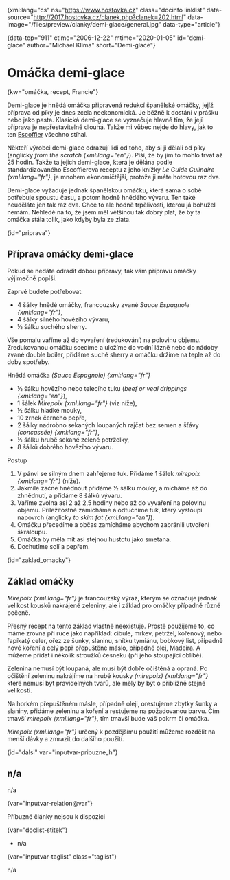 
{xml:lang="cs" ns="https://www.hostovka.cz" class="docinfo linklist" data-source="http://2017.hostovka.cz/clanek.php?clanek=202.html" data-image="/files/preview/clanky/demi-glace/general.jpg" data-type="article"}

{data-top="911" ctime="2006-12-22" mtime="2020-01-05" id="demi-glace" author="Michael Klíma" short="Demi-glace"}

# Omáčka demi-glace

<!-- generated attribute kw by user_updatekw.sh on 2020-07-05, do not edit -->

{kw="omáčka, recept, Francie"}

Demi-glace je hnědá omáčka připravená redukcí španělské omáčky, jejíž příprava od píky je dnes zcela neekonomická. Je běžně k dostání v prášku nebo jako pasta. Klasická demi-glace se vyznačuje hlavně tím, že její příprava je nepřestavitelně dlouhá. Takže mi vůbec nejde do hlavy, jak to ten [Escoffier][1] všechno stíhal.

Někteří výrobci demi-glace odrazují lidi od toho, aby si ji dělali od píky (anglicky _from the scratch {xml:lang="en"}_). Píší, že by jim to mohlo trvat až 25 hodin. Takže ta jejich demi-glace, která je dělána podle standardizovaného Escoffierova receptu z jeho knížky _Le Guide Culinaire {xml:lang="fr"}_, je mnohem ekonomičtější, protože ji máte hotovou raz dva.

Demi-glace vyžaduje jednak španělskou omáčku, která sama o sobě potřebuje spoustu času, a potom hodně hnědého vývaru. Ten také neuděláte jen tak raz dva. Chce to ale hodně trpělivosti, kterou já bohužel nemám. Nehledě na to, že jsem měl většinou tak dobrý plat, že by ta omáčka stála tolik, jako kdyby byla ze zlata.

{id="priprava"}

## Příprava omáčky demi-glace

Pokud se nedáte odradit dobou přípravy, tak vám přípravu omáčky výjimečně popíši.

Zaprvé budete potřebovat:

  * 4 šálky hnědé omáčky, francouzsky zvané _Sauce Espagnole {xml:lang="fr"}_,
  * 4 šálky silného hovězího vývaru,
  * ½ šálku suchého sherry.

Vše pomalu vaříme až do vyvaření (redukování) na polovinu objemu. Zredukovanou omáčku scedíme a uložíme do vodní lázně nebo do nádoby zvané double boiler, přidáme suché sherry a omáčku držíme na teple až do doby spotřeby.

Hnědá omáčka _(Sauce Espagnole) {xml:lang="fr"}_

  * ½ šálku hovězího nebo telecího tuku (_beef or veal drippings {xml:lang="en"}_),
  * 1 šálek _Mirepoix {xml:lang="fr"}_ (viz níže),
  * ½ šálku hladké mouky,
  * 10 zrnek černého pepře,
  * 2 šálky nadrobno sekaných loupaných rajčat bez semen a šťávy _(concassée) {xml:lang="fr"}_,
  * ½ šálku hrubě sekané zelené petrželky,
  * 8 šálků dobrého hovězího vývaru.

Postup

  1. V pánvi se silným dnem zahřejeme tuk. Přidáme 1 šálek _mirepoix {xml:lang="fr"}_ (níže).
  2. Jakmile začne hnědnout přidáme ½ šálku mouky, a mícháme až do zhnědnutí, a přidáme 8 šálků vývaru.
  3. Vaříme zvolna asi 2 až 2,5 hodiny nebo až do vyvaření na polovinu objemu. Příležitostně zamícháme a odtučníme tuk, který vystoupí napovrch (anglicky _to skim fat {xml:lang="en"}_).
  4. Omáčku přecedíme a občas zamícháme abychom zabránili utvoření škraloupu.
  5. Omáčka by měla mít asi stejnou hustotu jako smetana.
  6. Dochutíme solí a pepřem.

{id="zaklad_omacky"}

## Základ omáčky

_Mirepoix {xml:lang="fr"}_ je francouzský výraz, kterým se označuje jednak velikost kousků nakrájené zeleniny, ale i základ pro omáčky případně různé pečeně.

Přesný recept na tento základ vlastně neexistuje. Prostě použijeme to, co máme zrovna při ruce jako například: cibule, mrkev, petržel, kořenový, nebo řapíkatý celer, ořez ze šunky, slaninu, snítku tymiánu, bobkový list, případně nové koření a celý pepř přepuštěné máslo, případně olej, Madeira. A můžeme přidat i několik stroužků česneku (při jeho stoupající oblibě).

Zelenina nemusí být loupaná, ale musí být dobře očištěná a opraná. Po očištění zeleninu nakrájíme na hrubé kousky _(mirepoix) {xml:lang="fr"}_ které nemusí být pravidelných tvarů, ale měly by být o přibližně stejné velikosti.

Na horkém přepuštěném másle, případně oleji, orestujeme zbytky šunky a slaniny, přidáme zeleninu a koření a restujeme na požadovanou barvu. Čím tmavší _mirepoix {xml:lang="fr"}_, tím tmavší bude váš pokrm či omáčka.

_Mirepoix {xml:lang="fr"}_ určený k pozdějšímu použití můžeme rozdělit na menší dávky a zmrazit do dalšího použití.

{id="dalsi" var="inputvar-pribuzne_h"}

## n/a

n/a

{var="inputvar-relation@var"}

Příbuzné články nejsou k dispozici

{var="doclist-stitek"}

  * n/a

{var="inputvar-taglist" class="taglist"}

n/a

 [1]: auguste_escoffier

